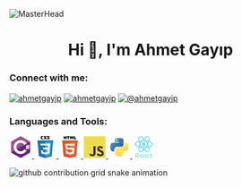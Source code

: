 ![MasterHead](https://prnt.sc/UFjyzIowOVmW)
<h1 align="center">Hi 👋, I'm Ahmet Gayıp</h1>
<h3 align="left">Connect with me:</h3>
<p align="left">
<a href="https://twitter.com/ahmetgayip" target="blank"><img align="center" src="https://raw.githubusercontent.com/rahuldkjain/github-profile-readme-generator/master/src/images/icons/Social/twitter.svg" alt="ahmetgayip" height="30" width="40" /></a>
<a href="https://fb.com/ahmetgayip" target="blank"><img align="center" src="https://raw.githubusercontent.com/rahuldkjain/github-profile-readme-generator/master/src/images/icons/Social/facebook.svg" alt="ahmetgayip" height="30" width="40" /></a>
<a href="https://instagram.com/@ahmetgayip" target="blank"><img align="center" src="https://raw.githubusercontent.com/rahuldkjain/github-profile-readme-generator/master/src/images/icons/Social/instagram.svg" alt="@ahmetgayip" height="30" width="40" /></a>
</p>

<h3 align="left">Languages and Tools:</h3>
<p align="left"> <a href="https://www.w3schools.com/cs/" target="_blank" rel="noreferrer"> <img src="https://raw.githubusercontent.com/devicons/devicon/master/icons/csharp/csharp-original.svg" alt="csharp" width="40" height="40"/> </a> <a href="https://www.w3schools.com/css/" target="_blank" rel="noreferrer"> <img src="https://raw.githubusercontent.com/devicons/devicon/master/icons/css3/css3-original-wordmark.svg" alt="css3" width="40" height="40"/> </a> <a href="https://www.w3.org/html/" target="_blank" rel="noreferrer"> <img src="https://raw.githubusercontent.com/devicons/devicon/master/icons/html5/html5-original-wordmark.svg" alt="html5" width="40" height="40"/> </a> <a href="https://developer.mozilla.org/en-US/docs/Web/JavaScript" target="_blank" rel="noreferrer"> <img src="https://raw.githubusercontent.com/devicons/devicon/master/icons/javascript/javascript-original.svg" alt="javascript" width="40" height="40"/> </a> <a href="https://www.python.org" target="_blank" rel="noreferrer"> <img src="https://raw.githubusercontent.com/devicons/devicon/master/icons/python/python-original.svg" alt="python" width="40" height="40"/> </a> <a href="https://reactjs.org/" target="_blank" rel="noreferrer"> <img src="https://raw.githubusercontent.com/devicons/devicon/master/icons/react/react-original-wordmark.svg" alt="react" width="40" height="40"/> </a> </p>
<picture>
  <source media="(prefers-color-scheme: dark)" srcset="https://raw.githubusercontent.com/Ahmet Gayip/Ahmet Gayip/output/github-contribution-grid-snake-dark.svg">
  <source media="(prefers-color-scheme: light)" srcset="https://raw.githubusercontent.com/Ahmet Gayip/Ahmet Gayip/output/github-contribution-grid-snake.svg">
  <img alt="github contribution grid snake animation" src="https://raw.githubusercontent.com/Ahmet Gayip/Ahmet Gayip/output/github-contribution-grid-snake.svg">
</picture>
